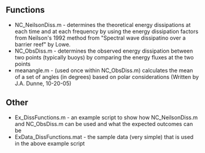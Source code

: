 ## Functions
* NC_NeilsonDiss.m - determines the theoretical energy dissipations at each time and at each frequency by using the energy dissipation factors from Neilson's 1992 method from "Spectral wave dissipatino over a barrier reef" by Lowe.
* NC_ObsDiss.m - determines the observed energy dissipation between two points (typically buoys) by comparing the energy fluxes at the two points
* meanangle.m - (used once within NC_ObsDiss.m) calculates the mean of a set of angles (in degrees) based on polar considerations (Written by J.A. Dunne, 10-20-05)

## Other
* Ex_DissFunctions.m - an example script to show how NC_NeilsonDiss.m and NC_ObsDiss.m can be used and what the expected outcomes can be
* ExData_DissFunctions.mat - the sample data (very simple) that is used in the above example script


